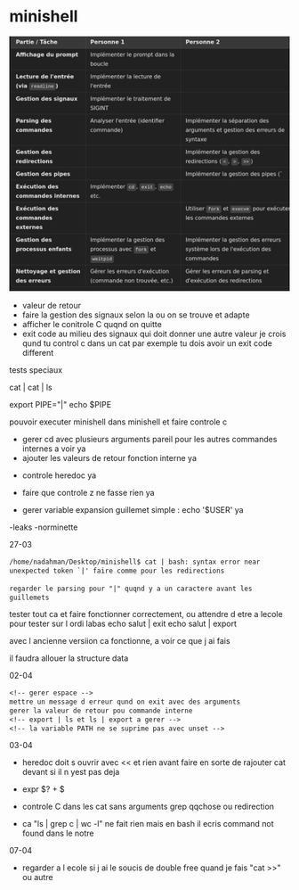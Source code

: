 # minishell

![alt text](<Screenshot from 2025-02-20 13-25-26.png>)



- valeur de retour
- faire la gestion des signaux selon la ou on se trouve et adapte
- afficher le conitrole C quqnd on quitte
- exit code au milieu des signaux qui doit donner une autre valeur je crois
qund tu control c dans un cat par exemple tu dois avoir un exit code different


tests speciaux

cat | cat | ls

export PIPE="|"
echo $PIPE




pouvoir executer minishell dans minishell et faire controle c


- gerer cd avec plusieurs arguments pareil pour les autres commandes internes a voir ya
- ajouter les valeurs de retour fonction interne ya

<!-- - regler la double sortie "/home/nadahman/Desktop/minishell$ /home/nadahman/Desktop/minishell$" quqnd je ctrl c ou autre nas # je pense qu il faut integrer les signaux dans les redirections a voir
- faut que apres les redirections sa soit un fichier valide sinon gerer -->

- controle heredoc ya
- faire que controle z ne fasse rien ya



- gerer variable expansion guillemet simple : echo '$USER' ya

<!-- - gerer ca export VAL="|" nas
- tester bien les pipes et les redirections nas
- les sorties d erreeurs doivent etre bien ecris et gerer 
- faire la gestion des signaux selon la ou on se trouve et adapter en fonction
- lancer minishell dans minishell sans tout casser et control c -->

-leaks
-norminette





27-03

    /home/nadahman/Desktop/minishell$ cat | bash: syntax error near unexpected token `|' faire comme pour les redirections

    regarder le parsing pour "|" quqnd y a un caractere avant les guillemets

tester tout ca et faire fonctionner correctement, ou attendre d etre a lecole pour tester sur l ordi labas echo salut | exit echo salut | export

avec l ancienne versiion ca fonctionne, a voir ce que j ai fais

il faudra allouer la structure data

02-04

    <!-- gerer espace -->
    mettre un message d erreur qund on exit avec des arguments
    gerer la valeur de retour pou commande interne
    <!-- export | ls et ls | export a gerer -->
    <!-- la variable PATH ne se suprime pas avec unset -->



03-04
<!-- - voir si c est export ou non le probleme -->
<!-- - pareil pour env "ls | env" est cense donne env    -->
<!-- - faire le path -->
- heredoc doit s ouvrir avec << et rien avant faire en sorte de rajouter cat devant si il n yest pas deja 

<!-- - corriger les segfaults /mnt/c/users/nasim/desktop/minishell$ <
bash: syntax error near unexpected token `newline'
/mnt/c/users/nasim/desktop/minishell$ < ls
[34]    117184 segmentation fault (core dumped)  ./minishell                    // a cause du malloc dans le main 
revoir comment je l avais corriger avant
et tester ducoup commande avec redirections etc
- Test << redirection (il n'est pas nécessaire de mettre à jour l'historique). -->

<!-- - quand je test des espaces vides ou tabs et qu ensuite je fais entree lorsque je test une commande ca ne l execute pas -->

- expr $? + $

- controle C dans les cat sans arguments grep qqchose ou redirection

- ca "ls | grep c | wc -l" ne fait rien mais en bash il ecris command not found dans le notre

<!-- - ls | export doit fonctionner et montrer export -->

<!-- - tester redirection dans pipe et comparer avec bash -->

<!-- - quand je fais entrer ca ecris un M retester cat cat ls -->


07-04

- regarder a l ecole si j ai le soucis de double free quand je fais "cat >>" ou autre
